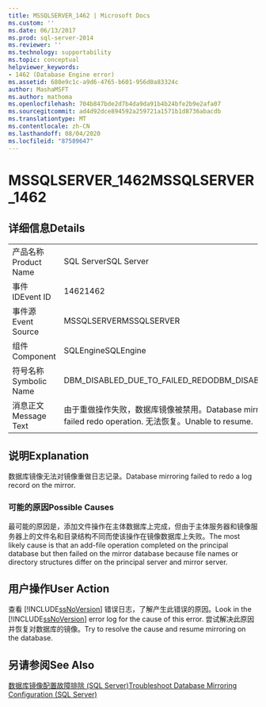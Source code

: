 ```yaml
---
title: MSSQLSERVER_1462 | Microsoft Docs
ms.custom: ''
ms.date: 06/13/2017
ms.prod: sql-server-2014
ms.reviewer: ''
ms.technology: supportability
ms.topic: conceptual
helpviewer_keywords:
- 1462 (Database Engine error)
ms.assetid: 680e9c1c-a9d6-4765-b601-956d0a83324c
author: MashaMSFT
ms.author: mathoma
ms.openlocfilehash: 704b847bde2d7b4da9da91b4b24bfe2b9e2afa07
ms.sourcegitcommit: ad4d92dce894592a259721a1571b1d8736abacdb
ms.translationtype: MT
ms.contentlocale: zh-CN
ms.lasthandoff: 08/04/2020
ms.locfileid: "87589647"
---
```

# <a name="mssqlserver_1462"></a><span data-ttu-id="27e52-102">MSSQLSERVER_1462</span><span class="sxs-lookup"><span data-stu-id="27e52-102">MSSQLSERVER_1462</span></span>
    
## <a name="details"></a><span data-ttu-id="27e52-103">详细信息</span><span class="sxs-lookup"><span data-stu-id="27e52-103">Details</span></span>  
  
|||  
|-|-|  
|<span data-ttu-id="27e52-104">产品名称</span><span class="sxs-lookup"><span data-stu-id="27e52-104">Product Name</span></span>|<span data-ttu-id="27e52-105">SQL Server</span><span class="sxs-lookup"><span data-stu-id="27e52-105">SQL Server</span></span>|  
|<span data-ttu-id="27e52-106">事件 ID</span><span class="sxs-lookup"><span data-stu-id="27e52-106">Event ID</span></span>|<span data-ttu-id="27e52-107">1462</span><span class="sxs-lookup"><span data-stu-id="27e52-107">1462</span></span>|  
|<span data-ttu-id="27e52-108">事件源</span><span class="sxs-lookup"><span data-stu-id="27e52-108">Event Source</span></span>|<span data-ttu-id="27e52-109">MSSQLSERVER</span><span class="sxs-lookup"><span data-stu-id="27e52-109">MSSQLSERVER</span></span>|  
|<span data-ttu-id="27e52-110">组件</span><span class="sxs-lookup"><span data-stu-id="27e52-110">Component</span></span>|<span data-ttu-id="27e52-111">SQLEngine</span><span class="sxs-lookup"><span data-stu-id="27e52-111">SQLEngine</span></span>|  
|<span data-ttu-id="27e52-112">符号名称</span><span class="sxs-lookup"><span data-stu-id="27e52-112">Symbolic Name</span></span>|<span data-ttu-id="27e52-113">DBM_DISABLED_DUE_TO_FAILED_REDO</span><span class="sxs-lookup"><span data-stu-id="27e52-113">DBM_DISABLED_DUE_TO_FAILED_REDO</span></span>|  
|<span data-ttu-id="27e52-114">消息正文</span><span class="sxs-lookup"><span data-stu-id="27e52-114">Message Text</span></span>|<span data-ttu-id="27e52-115">由于重做操作失败，数据库镜像被禁用。</span><span class="sxs-lookup"><span data-stu-id="27e52-115">Database mirroring is disabled due to a failed redo operation.</span></span> <span data-ttu-id="27e52-116">无法恢复。</span><span class="sxs-lookup"><span data-stu-id="27e52-116">Unable to resume.</span></span>|  
  
## <a name="explanation"></a><span data-ttu-id="27e52-117">说明</span><span class="sxs-lookup"><span data-stu-id="27e52-117">Explanation</span></span>  
 <span data-ttu-id="27e52-118">数据库镜像无法对镜像重做日志记录。</span><span class="sxs-lookup"><span data-stu-id="27e52-118">Database mirroring failed to redo a log record on the mirror.</span></span>  
  
### <a name="possible-causes"></a><span data-ttu-id="27e52-119">可能的原因</span><span class="sxs-lookup"><span data-stu-id="27e52-119">Possible Causes</span></span>  
 <span data-ttu-id="27e52-120">最可能的原因是，添加文件操作在主体数据库上完成，但由于主体服务器和镜像服务器上的文件名和目录结构不同而使该操作在镜像数据库上失败。</span><span class="sxs-lookup"><span data-stu-id="27e52-120">The most likely cause is that an add-file operation completed on the principal database but then failed on the mirror database because file names or directory structures differ on the principal server and mirror server.</span></span>  
  
## <a name="user-action"></a><span data-ttu-id="27e52-121">用户操作</span><span class="sxs-lookup"><span data-stu-id="27e52-121">User Action</span></span>  
 <span data-ttu-id="27e52-122">查看 [!INCLUDE[ssNoVersion](../../includes/ssnoversion-md.md)] 错误日志，了解产生此错误的原因。</span><span class="sxs-lookup"><span data-stu-id="27e52-122">Look in the [!INCLUDE[ssNoVersion](../../includes/ssnoversion-md.md)] error log for the cause of this error.</span></span> <span data-ttu-id="27e52-123">尝试解决此原因并恢复对数据库的镜像。</span><span class="sxs-lookup"><span data-stu-id="27e52-123">Try to resolve the cause and resume mirroring on the database.</span></span>  
  
## <a name="see-also"></a><span data-ttu-id="27e52-124">另请参阅</span><span class="sxs-lookup"><span data-stu-id="27e52-124">See Also</span></span>  
 [<span data-ttu-id="27e52-125">数据库镜像配置故障排除 (SQL Server)</span><span class="sxs-lookup"><span data-stu-id="27e52-125">Troubleshoot Database Mirroring Configuration &#40;SQL Server&#41;</span></span>](../../database-engine/database-mirroring/troubleshoot-database-mirroring-configuration-sql-server.md)  
  
  

